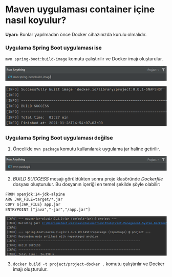 # Maven uygulaması container içine nasıl koyulur?

**Uyarı:** Bunlar yapılmadan önce Docker cihazınızda kurulu olmalıdır.

### Uygulama Spring Boot uygulaması ise

`mvn spring-boot:build-image` komutu çalıştırılır ve Docker imajı oluşturulur.

![spring1.png](src/spring1.png)

![spring2.png](src/spring2.png)

### Uygulama Spring Boot uygulaması değilse

1. Öncelikle `mvn package` komutu kullanılarak uygulama jar haline getirilir.

![mvn1.png](src/mvn1.png)
  
2. *BUILD SUCCESS* mesajı görüldükten sonra proje klasöründe *Dockerfile* dosyası oluşturulur. Bu dosyanın içeriği en temel şekilde şöyle olabilir:
  
```
FROM openjdk:14-jdk-alpine
ARG JAR_FILE=target/*.jar
COPY ${JAR_FILE} app.jar
ENTRYPOINT ["java","-jar","/app.jar"]
```

![mvn2.png](src/mvn2.PNG)

3. `docker build -t project/project-docker .` komutu çalıştırılır ve Docker imajı oluşturulur.
  

  
